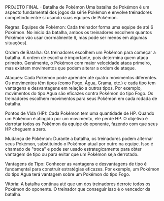 PROJETO FINAL - Batalha de Pokémon
Uma batalha de Pokémon é um aspecto fundamental dos jogos da série Pokémon e envolve treinadores competindo entre si usando suas equipes de Pokémon.

Regras:
Equipes de Pokémon: Cada treinador forma uma equipe de até 6 Pokémon. No início da batalha, ambos os treinadores escolhem quantos Pokémon vão usar (normalmente 6, mas pode ser menos em algumas situações).

Ordem de Batalha: Os treinadores escolhem um Pokémon para começar a batalha. A ordem de escolha é importante, pois determina quem ataca primeiro. Geralmente, o Pokémon com maior velocidade ataca primeiro, mas existem movimentos que podem alterar a ordem de ataque.

Ataques: Cada Pokémon pode aprender até quatro movimentos diferentes. Os movimentos têm tipos (como Fogo, Água, Grama, etc.) e cada tipo tem vantagens e desvantagens em relação a outros tipos. Por exemplo, movimentos do tipo Água são eficazes contra Pokémon do tipo Fogo. Os treinadores escolhem movimentos para seus Pokémon em cada rodada de batalha.

Pontos de Vida (HP): Cada Pokémon tem uma quantidade de HP. Quando um Pokémon é atingido por um movimento, ele perde HP. O objetivo é derrotar todos os Pokémon da equipe do oponente, fazendo com que seus HP cheguem a zero.

Mudança de Pokémon: Durante a batalha, os treinadores podem alternar seus Pokémon, substituindo o Pokémon atual por outro na equipe. Isso é chamado de "troca" e pode ser usado estrategicamente para obter vantagem de tipo ou para evitar que um Pokémon seja derrotado.

Vantagens de Tipo: Conhecer as vantagens e desvantagens de tipo é fundamental para construir estratégias eficazes. Por exemplo, um Pokémon do tipo Água terá vantagem sobre um Pokémon do tipo Fogo.

Vitória: A batalha continua até que um dos treinadores derrote todos os Pokémon do oponente. O treinador que conseguir isso é o vencedor da batalha.
